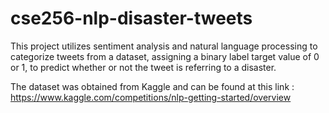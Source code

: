 # cse256-nlp-disaster-tweets

This project utilizes sentiment analysis and natural language processing to categorize tweets from a dataset, assigning a binary label target value of 0 or 1, to predict whether or not the tweet is referring to a disaster. 

The dataset was obtained from Kaggle and can be found at this link : https://www.kaggle.com/competitions/nlp-getting-started/overview
